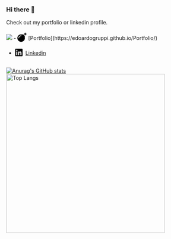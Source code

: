 ### Hi there 👋

Check out my portfolio or linkedin profile. 

<img src="https://github.com/FortAwesome/Font-Awesome/blob/6.x/js-packages/%40fortawesome/fontawesome-free/svgs/brands/linkedin.svg">
- <svg xmlns="http://www.w3.org/2000/svg" viewBox="0 0 512 512" width=25 transform="translate(0,5)"><!-- Font Awesome Pro 6.2.0 by @fontawesome - https://fontawesome.com License - https://fontawesome.com/license (Commercial License) Copyright 2022 Fonticons, Inc. --><path d="M459.1 52.4L442.6 6.5C440.7 2.6 436.5 0 432.1 0s-8.5 2.6-10.4 6.5L405.2 52.4l-46 16.8c-4.3 1.6-7.3 5.9-7.2 10.4c0 4.5 3 8.7 7.2 10.2l45.7 16.8 16.8 45.8c1.5 4.4 5.8 7.5 10.4 7.5s8.9-3.1 10.4-7.5l16.5-45.8 45.7-16.8c4.2-1.5 7.2-5.7 7.2-10.2c0-4.6-3-8.9-7.2-10.4L459.1 52.4zm-132.4 53c-12.5-12.5-32.8-12.5-45.3 0l-2.9 2.9C256.5 100.3 232.7 96 208 96C93.1 96 0 189.1 0 304S93.1 512 208 512s208-93.1 208-208c0-24.7-4.3-48.5-12.2-70.5l2.9-2.9c12.5-12.5 12.5-32.8 0-45.3l-80-80zM200 192c-57.4 0-104 46.6-104 104v8c0 8.8-7.2 16-16 16s-16-7.2-16-16v-8c0-75.1 60.9-136 136-136h8c8.8 0 16 7.2 16 16s-7.2 16-16 16h-8z"/></svg> [Portfolio](https://edoardogruppi.github.io/Portfolio/) 

- <svg xmlns="http://www.w3.org/2000/svg" viewBox="0 0 448 512" width=20 transform="translate(0,5)"><!-- Font Awesome Pro 6.2.0 by @fontawesome - https://fontawesome.com License - https://fontawesome.com/license (Commercial License) Copyright 2022 Fonticons, Inc. --><path d="M416 32H31.9C14.3 32 0 46.5 0 64.3v383.4C0 465.5 14.3 480 31.9 480H416c17.6 0 32-14.5 32-32.3V64.3c0-17.8-14.4-32.3-32-32.3zM135.4 416H69V202.2h66.5V416zm-33.2-243c-21.3 0-38.5-17.3-38.5-38.5S80.9 96 102.2 96c21.2 0 38.5 17.3 38.5 38.5 0 21.3-17.2 38.5-38.5 38.5zm282.1 243h-66.4V312c0-24.8-.5-56.7-34.5-56.7-34.6 0-39.9 27-39.9 54.9V416h-66.4V202.2h63.7v29.2h.9c8.9-16.8 30.6-34.5 62.9-34.5 67.2 0 79.7 44.3 79.7 101.9V416z"/></svg>&nbsp;&nbsp;[Linkedin](https://www.linkedin.com/in/edoardogruppi)</br></br>

[![Anurag's GitHub stats](https://github-readme-stats.vercel.app/api?username=EdoardoGruppi&include_all_commits=True&show_icons=True&custom_title=Edoardo%20Gruppi's%20GitHub%20Stats&hide_title=True)](https://github.com/anuraghazra/github-readme-stats)
<img src="https://github-readme-stats.vercel.app/api/top-langs/?username=EdoardoGruppi&layout=compact&langs_count=8&hide_title=True" alt="Top Langs" style="width:427px;"/>



<!--
**EdoardoGruppi/EdoardoGruppi** is a ✨ _special_ ✨ repository because its `README.md` (this file) appears on your GitHub profile.

Here are some ideas to get you started:

- 🔭 I’m currently working on ...
- 🌱 I’m currently learning ...
- 👯 I’m looking to collaborate on ...
- 🤔 I’m looking for help with ...
- 💬 Ask me about ...
- 📫 How to reach me: ...
- 😄 Pronouns: ...
- ⚡ Fun fact: ...
-->
